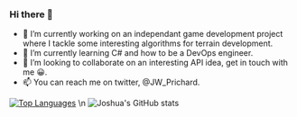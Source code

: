 ### Hi there 👋

- 🔭 I’m currently working on an independant game development project where I tackle some interesting algorithms for terrain development.
- 🌱 I’m currently learning C# and how to be a DevOps engineer.
- 👯 I’m looking to collaborate on an interesting API idea, get in touch with me 😀.
- 📫 You can reach me on twitter, @JW_Prichard.
<!--
**jwprichard/jwprichard** is a ✨ _special_ ✨ repository because its `README.md` (this file) appears on your GitHub profile.

Here are some ideas to get you started:

- 🔭 I’m currently working on ...
- 🌱 I’m currently learning ...
- 👯 I’m looking to collaborate on ...
- 🤔 I’m looking for help with ...
- 💬 Ask me about ...
- 📫 How to reach me: ...
- 😄 Pronouns: ...
- ⚡ Fun fact: ...
-->
[![Top Languages](https://github-readme-stats.vercel.app/api/top-langs/?username=jwprichard)](https://github.com/anuraghazra/github-readme-stats)
\n
![Joshua's GitHub stats](https://github-readme-stats.vercel.app/api?username=jwprichard&show_icons=true&theme=gradient)
